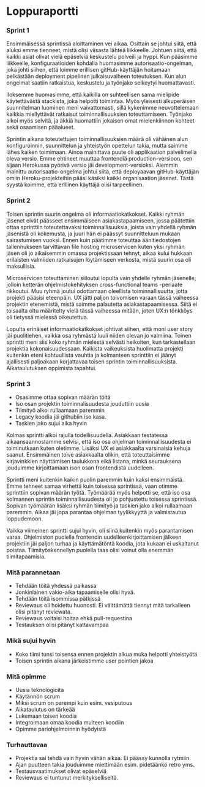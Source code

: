 Loppuraportti
===

### Sprint 1

Ensimmäisessä sprintissä aloittaminen vei aikaa. Osittain se johtui siitä, että aluksi emme tienneet,
mistä olisi viisasta lähteä liikkeelle. Johtuen siitä, että kaikki asiat olivat vielä epäselviä
keskustelu polveili ja hyppi. Kun pääsimme liikkeelle, konfiguraatioiden kohdalla huomasimme
autorisaatio-ongelman, joka johti siihen, että loimme erillisen gitHub-käyttäjän hoitamaan
pelkästään deployment pipelinen julkaisuvaiheen toteutuksen. Kun alun ongelmat saatiin ratkaistua,
keskustelu ja työnjako selkeytyi huomattavasti. 

Iloksemme huomasimme, että kaikilla on suhteellisen sama mielipide käytettävästä stackista, joka
helpotti toimintaa. Myös yleisesti alkuperäisen suunnitelman luominen meni vaivattomasti, sillä
kykenimme neuvottelemaan kaikkia miellyttävät ratkaisut toiminnallisuuksien toteuttamiseen. Työnjako
alkoi myös selvitä, ja äkkiä huomattiin jokaisen omat mielenkiinnon kohteet sekä osaamisen pääalueet.

Sprintin aikana toteutettujen toiminnallisuuksien määrä oli vähäinen alun konfiguroinnin, suunnittelun
ja yhteistyön opettelun takia, mutta saimme lähes kaiken toimimaan. Ainoa mainittava puute oli
applikaation palvelimella oleva versio. Emme ehtineet muuttaa frontendiä production-versioon,
sen sijaan Herokussa pyörivä versio jäi development-versioksi. Aiemmin mainittu autorisaatio-ongelma
johtui siitä, että deployaavan gitHub-käyttäjän omiin Heroku-projekteihin pääsi käsiksi kaikki
organisaation jäsenet. Tästä syystä koimme, että erillinen käyttäjä olisi tarpeellinen.

### Sprint 2

Toisen sprintin suurin ongelma oli informaatiokatkokset. Kaikki ryhmän jäsenet eivät päässeet 
ensimmäiseen asiakastapaamiseen, jossa päätettiin ottaa sprinttiin toteutettavaksi toiminnallisuuksia, 
joista vain yhdellä ryhmän jäsenistä oli kokemusta, ja juuri hän ei päässyt suunnitteluun mukaan 
sairastumisen vuoksi. Ennen kuin päätimme toteuttaa äänitiedostojen tallennukseen tarvittavan 
file hosting microservicen kuten yksi ryhmän jäsen oli jo aikaisemmin omassa projektissaan tehnyt, 
aikaa kului hukkaan erilaisten valmiiden ratkaisujen löytämiseen verkosta, mistä suurin osa oli 
maksullisia.

Microservicen toteuttaminen siiloutui lopulta vain yhdelle ryhmän jäsenelle, jolloin ketterän 
ohjelmistokehityksen cross-functional teams -periaate rikkoutui. Muu ryhmä joutui odottamaan oleellista 
toiminnallisuutta, jotta projekti pääsisi eteenpäin. UX jätti paljon toivomisen varaan tässä vaiheessa 
projektin etenemistä, mistä saimme palautetta asiakastapaamisessa. Siitä ei toisaalta oltu määritelty 
vielä tässä vaiheessa mitään, joten UX:n tönkköys oli tietyssä mielessä oikeutettua.

Lopulta erinäiset informaatiokatkokset johtivat siihen, että moni user story jäi puolitiehen, vaikka 
osa ryhmästä luuli niiden olevan jo valmiina. Toinen sprintti meni siis koko ryhmän mielestä selvästi 
heikoiten, kun tarkastellaan projektia kokonaisuudessaan. Kaikista vaikeuksista huolimatta projekti 
kuitenkin eteni kohtuullista vauhtia ja kolmanteen sprinttiin ei jäänyt ajallisesti paljoakaan korjattavaa 
toisen sprintin toiminnallisuuksista. Aikataulutuksen oppimista tapahtui.

### Sprint 3
- Osasimme ottaa sopivan määrän töitä
- Iso osan projektin toiminnalisuudesta jouduttiin uusia
- Tiimityö alkoi rullaamaan paremmin
- Legacy koodia jäi githubiin iso kasa. 
- Taskien jako sujui aika hyvin  

Kolmas sprintti alkoi rajulla todellisuudella. Asiakkaan testatessa aikaansaannostamme selvisi, että iso osa ohjelman toiminnallisuudesta ei toiminutkaan kuten oletimme. Lisäksi UX ei asiakkaalta varsinaisia kehuja saanut. Ensimmäinen toive asiakkaalta olikin, että toteuttaisimme kirjavinkkien näyttämisen taulukkona eikä listana, minkä seurauksena jouduimme kirjoittamaan ison osan frontendistä uudelleen. 

Sprintti meni kuitenkin kaikin puolin paremmin kuin kaksi ensimmäistä. Emme tehneet samaa virhettä kuin toisessa sprintissä, vaan otimme sprinttiin sopivan määrän työtä. Työmäärää myös helpotti se, että iso osa kolmannen sprintin toiminnallisuudesta oli jo pohjustettu toisessa sprintissä. Sopivan työmäärän lisäksi ryhmän tiimityö ja taskien jako alkoi rullaamaan paremmin. Aikaa jäi jopa parantaa ohjelman tyylikkyyttä ja valmistautua loppudemoon. 

Vaikka viimeinen sprintti sujui hyvin, oli siinä kuitenkin myös parantamisen varaa. Ohjelmiston puolella frontendin uudelleenkirjoittamisen jälkeen projektiin jäi paljon turhaa ja käyttämätöntä koodia, jota kukaan ei uskaltanut poistaa. Tiimityöskennellyn puolella taas olisi voinut olla enemmän tiimitapaamisia.  

### Mitä parannetaan
- Tehdään töitä yhdessä paikassa
- Jonkinlainen vakio-aika tapaamiselle olisi hyvä.
- Tehdään töitä isommissa pätkissä
- Reviewaus oli hoidettu huonosti. Ei välttämättä tiennyt mitä tarkalleen olisi pitänyt reviewata.
- Reviewaus voitaisi hoitaa ehkä pull-requestina
- Testauksen olisi pitänyt kattavampaa

### Mikä sujui hyvin
- Koko tiimi tunsi toisensa ennen projektin alkua muka helpotti yhteistyötä
- Toisen sprintin aikana järkeistimme user pointien jakoa

### Mitä opimme
- Uusia teknologioita
- Käytännön scrum
- Miksi scrum on parempi kuin esim. vesiputous
- Aikataulutus on tärkeää
- Lukemaan toisen koodia
- Integroimaan omaa koodia muiteen koodiin
- Opimme pariohjelmoinnin hyödyistä

### Turhauttavaa
- Projektia sai tehdä vain hyvin vähän aikaa. Ei  päässy kunnolla rytmiin.
- Ajan puutteen takia jouduimme miettimään esim. pidetäänkö retro yms.
- Testausvaatimukset olivat epäselviä
- Reviewaus ei tuntunut merkitykselliseltä.
